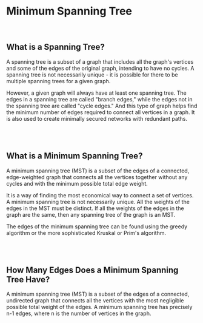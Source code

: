 # Minimum Spanning Tree


<br>

## What is a Spanning Tree?

A spanning tree is a subset of a graph that includes all the graph's vertices and some of the edges of the original graph, intending to have no cycles. A spanning tree is not necessarily unique - it is possible for there to be multiple spanning trees for a given graph.  

 However, a given graph will always have at least one spanning tree. The edges in a spanning tree are called "branch edges," while the edges not in the spanning tree are called "cycle edges." And this type of graph helps find the minimum number of edges required to connect all vertices in a graph. It is also used to create minimally secured networks with redundant paths.  


<br>
<br>

## What is a Minimum Spanning Tree? 

A minimum spanning tree (MST) is a subset of the edges of a connected, edge-weighted graph that connects all the vertices together without any cycles and with the minimum possible total edge weight.  

It is a way of finding the most economical way to connect a set of vertices. A minimum spanning tree is not necessarily unique. All the weights of the edges in the MST must be distinct. If all the weights of the edges in the graph are the same, then any spanning tree of the graph is an MST.  

The edges of the minimum spanning tree can be found using the greedy algorithm or the more sophisticated Kruskal or Prim's algorithm.  


<br>
<br>

## How Many Edges Does a Minimum Spanning Tree Have?

A minimum spanning tree (MST) is a subset of the edges of a connected, undirected graph that connects all the vertices with the most negligible possible total weight of the edges. A minimum spanning tree has precisely n-1 edges, where n is the number of vertices in the graph.   

